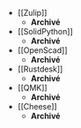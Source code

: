 - [[Zulip]]
	- **Archivé**
- [[SolidPython]]
	- **Archivé**
- [[OpenScad]]
	- **Archivé**
- [[Rustdesk]]
	- **Archivé**
- [[QMK]]
	- **Archivé**
- [[Cheese]]
	- **Archivé**
